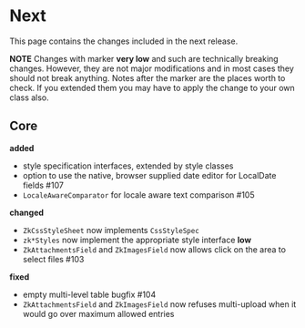 # Next

This page contains the changes included in the next release.

**NOTE** Changes with marker **very low** and such are technically breaking changes. However, they are
not major modifications and in most cases they should not break anything. Notes after the marker
are the places worth to check. If you extended them you may have to apply the change to your own class also.

## Core

**added**

- style specification interfaces, extended by style classes
- option to use the native, browser supplied date editor for LocalDate fields #107
- `LocaleAwareComparator` for locale aware text comparison #105

**changed**

- `ZkCssStyleSheet` now implements `CssStyleSpec`
- `zk*Styles` now implement the appropriate style interface **low**
- `ZkAttachmentsField` and `ZkImagesField` now allows click on the area to select files #103

**fixed**

- empty multi-level table bugfix #104
- `ZkAttachmentsField` and `ZkImagesField` now refuses multi-upload when it would go over maximum allowed entries

